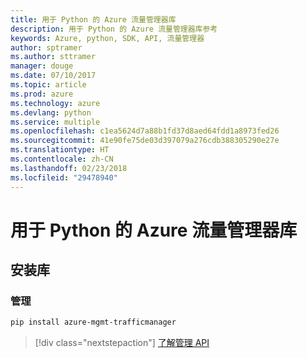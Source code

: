 ```yaml
---
title: 用于 Python 的 Azure 流量管理器库
description: 用于 Python 的 Azure 流量管理器库参考
keywords: Azure, python, SDK, API, 流量管理器
author: sptramer
ms.author: sttramer
manager: douge
ms.date: 07/10/2017
ms.topic: article
ms.prod: azure
ms.technology: azure
ms.devlang: python
ms.service: multiple
ms.openlocfilehash: c1ea5624d7a88b1fd37d8aed64fdd1a8973fed26
ms.sourcegitcommit: 41e90fe75de03d397079a276cdb388305290e27e
ms.translationtype: HT
ms.contentlocale: zh-CN
ms.lasthandoff: 02/23/2018
ms.locfileid: "29478940"
---
```

# <a name="azure-traffic-manager-libraries-for-python"></a>用于 Python 的 Azure 流量管理器库

## <a name="install-the-libraries"></a>安装库


### <a name="management"></a>管理

```bash
pip install azure-mgmt-trafficmanager
```
> [!div class="nextstepaction"]
> [了解管理 API](/python/api/overview/azure/trafficmanager/management)